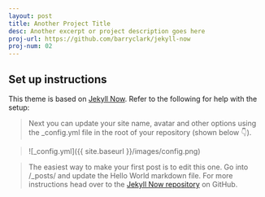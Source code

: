 ```yaml
---
layout: post
title: Another Project Title
desc: Another excerpt or project description goes here
proj-url: https://github.com/barryclark/jekyll-now
proj-num: 02
---
```


## Set up instructions

This theme is based on [Jekyll Now](https://github.com/barryclark/jekyll-now). Refer to the following for help with the setup:

> Next you can update your site name, avatar and other options using the _config.yml file in the root of your repository (shown below :point_down:).

> ![_config.yml]({{ site.baseurl }}/images/config.png)

> The easiest way to make your first post is to edit this one. Go into /_posts/ and update the Hello World markdown file. For more instructions head over to the [Jekyll Now repository](https://github.com/barryclark/jekyll-now) on GitHub.